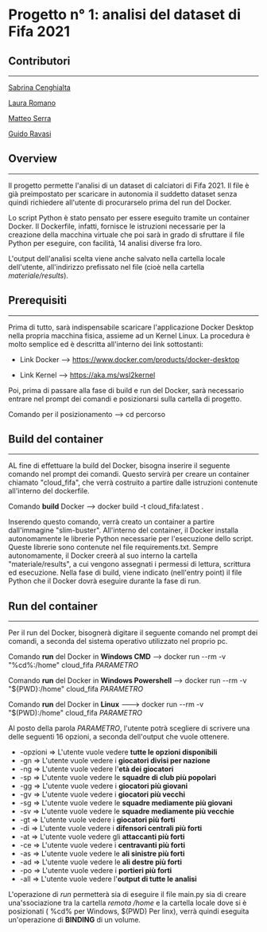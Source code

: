 # Progetto n° 1: analisi del dataset di Fifa 2021

## Contributori
***
[Sabrina Cenghialta](https://github.com/CenghialtaSabrina)

[Laura Romano](https://github.com/laur-py)

[Matteo Serra](https://github.com/MrTeoTZR)

[Guido Ravasi](https://github.com/GuidoRavasi)

## Overview
***
Il progetto permette l'analisi di un dataset di calciatori di Fifa 2021. 
Il file è già preimpostato per scaricare in autonomia il suddetto dataset senza quindi richiedere all'utente di procurarselo prima del run del Docker.

Lo script Python è stato pensato per essere eseguito tramite un container Docker. 
Il Dockerfile, infatti, fornisce le istruzioni necessarie per la creazione della macchina virtuale che poi sarà in grado di sfruttare il file Python per eseguire, con facilità, 14 analisi diverse fra loro.

L'output dell'analisi scelta viene anche salvato nella cartella locale dell'utente, all'indirizzo prefissato nel file (cioè nella cartella *materiale/results*).

## Prerequisiti
***
Prima di tutto, sarà indispensabile scaricare l'applicazione Docker Desktop nella propria macchina fisica, assieme ad un Kernel Linux.
La procedura è molto semplice ed è descritta all'interno dei link sottostanti:


- Link Docker --> https://www.docker.com/products/docker-desktop

- Link Kernel --> https://aka.ms/wsl2kernel


Poi, prima di passare alla fase di build e run del Docker, sarà necessario entrare nel prompt dei comandi e posizionarsi sulla cartella di progetto.


Comando per il posizionamento --> cd percorso

## Build del container
***
AL fine di effettuare la build del Docker, bisogna inserire il seguente comando nel prompt dei comandi. Questo servirà per creare un container chiamato "cloud_fifa", che verrà costruito a partire dalle istruzioni contenute all'interno del dockerfile.


Comando **build** Docker --> docker build -t cloud_fifa:latest .


Inserendo questo comando, verrà creato un container a partire dall'immagine "slim-buster". All'interno del container, il Docker installa autonomamente le librerie Python necessarie per l'esecuzione dello script. Queste librerie sono contenute nel file requirements.txt.
Sempre autonomamente, il Docker creerà al suo interno la cartella "materiale/results", a cui vengono assegnati i permessi di lettura, scrittura ed esecuzione.
Nella fase di build, viene indicato (nell'entry point) il file Python che il Docker dovrà eseguire durante la fase di run.

## Run del container
***
Per il run del Docker, bisognerà digitare il seguente comando nel prompt dei comandi, a seconda del sistema operativo utilizzato nel proprio pc.


Comando **run** del Docker in **Windows CMD**        --> docker run --rm -v "%cd%:/home" cloud_fifa *PARAMETRO*

Comando **run** del Docker in **Windows Powershell** --> docker run --rm -v "${PWD}:/home" cloud_fifa *PARAMETRO*

Comando **run** del Docker in **Linux**             ---> docker run --rm -v "$(PWD):/home" cloud_fifa *PARAMETRO*

Al posto della parola *PARAMETRO*, l'utente potrà scegliere di scrivere una delle seguenti 16 opzioni, a seconda dell'output che vuole ottenere.

- -opzioni	=> L'utente vuole vedere **tutte le opzioni disponibili**             
- -gn			  => L'utente vuole vedere i **giocatori divisi per nazione**        
- -ng			  => L'utente vuole vedere l'**età dei giocatori**                   
- -sp			  => L'utente vuole vedere le **squadre di club più popolari**       
- -gg  		  => L'utente vuole vedere i **giocatori più giovani**               
- -gv  		  => L'utente vuole vedere i **giocatori più vecchi**                
- -sg    		=> L'utente vuole vedere le **squadre mediamente più giovani**     
- -sv 		  => L'utente vuole vedere le **squadre mediamente più vecchie**     
- -gt			  => L'utente vuole vedere i **giocatori più forti**                 
- -di 		  => L'utente vuole vedere i **difensori centrali più forti**       
- -at 	  	=> L'utente vuole vedere gli **attaccanti più forti**             
- -ce 		  => L'utente vuole vedere i **centravanti più forti**              
- -as 		  => L'utente vuole vedere le **ali sinistre più forti**            
- -ad 		  => L'utente vuole vedere le **ali destre più forti**            
- -po 	  	=> L'utente vuole vedere i **portieri più forti**                 
- -all 	  	=> L'utente vuole vedere l'**output di tutte le analisi**  

L'operazione di *run* permetterà sia di eseguire il file main.py sia  di creare una'ssociazione tra la cartella *remota /home* e la cartella locale dove si è posizionati ( %cd% per Windows, $(PWD) Per linx), verrà quindi eseguita un'operazione di **BINDING** di un volume.

